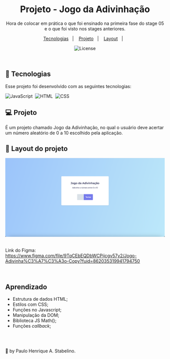 <h1 align="center"> Projeto - Jogo da Adivinhação</h1>

<p align="center">
Hora de colocar em prática o que foi ensinado na primeira fase do stage 05 e o que foi visto nos stages anteriores.

<p align="center">
  <a href="#-tecnologias">Tecnologias</a>&nbsp;&nbsp;&nbsp;|&nbsp;&nbsp;&nbsp;
  <a href="#-projeto">Projeto</a>&nbsp;&nbsp;&nbsp;|&nbsp;&nbsp;&nbsp;
  <a href="#-layout">Layout</a>&nbsp;&nbsp;&nbsp;|&nbsp;&nbsp;&nbsp;
</p>

<p align="center">
  <img alt="License" src="https://img.shields.io/static/v1?label=license&message=MIT&color=49AA26&labelColor=000000">
</p>

<br>

## 🚀 Tecnologias

Esse projeto foi desenvolvido com as seguintes tecnologias:

![JavaScript](https://img.shields.io/badge/-JavaScript-05122A?style=flat&logo=javascript)&nbsp;
![HTML](https://img.shields.io/badge/-HTML-05122A?style=flat&logo=HTML5)&nbsp;
![CSS](https://img.shields.io/badge/-CSS-05122A?style=flat&logo=CSS3&logoColor=1572B6)&nbsp;

## 💻 Projeto

É um projeto chamado Jogo da Adivinhação, no qual o usuário deve acertar um número aleatório de 0 a 10 escolhido pela aplicação.

## 🔖 Layout do projeto

![PRO1-1](./preview.png)
<br>
<br>

Link do Figma:
<br>
https://www.figma.com/file/9TqCEbEQDbWCPijcgv57y2/Jogo-Adivinha%C3%A7%C3%A3o-Copy?fuid=862035319941794750

<br>

## Aprendizado

- Estrutura de dados HTML;
- Estilos com CSS;
- Funções no Javascript;
- Manipulação da DOM;
- Biblioteca JS Math();
- Funções _callback_;

<br>
<br>

🚀 by Paulo Henrique A. Stabelino.
